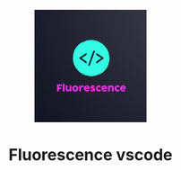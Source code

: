 <h1 align="center">
  <br>
    <img src="https://raw.githubusercontent.com/bodak/fluorescence-vscode/main/icon.png" alt="icon" width="200">
  <br><br>
  Fluorescence vscode
  <br>
  <br>
</h1>
